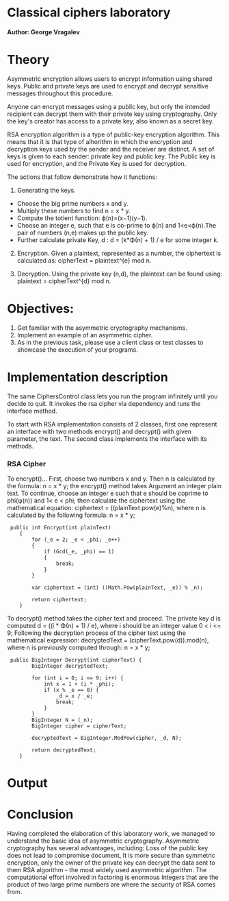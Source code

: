# Classical ciphers laboratory

#### Author: George Vragalev

# Theory

Asymmetric encryption allows users to encrypt information using shared keys.
Public and private keys are used to encrypt and decrypt sensitive messages throughout this procedure.

Anyone can encrypt messages using a public key, but only the intended
recipient can decrypt them with
their private key using cryptography. Only the key's creator
has access to a private key, also known as a secret key.

RSA encryption algorithm is a type of public-key encryption algorithm.
This means that it is that type of alhorithm in which the encryption and decryption
keys used by the sender and the receiver are distinct. A set of keys is given to each sender: private key and public
key.
The Public key is used for encryption, and the Private Key is used for decryption.

The actions that follow demonstrate how it functions:

1. Generating the keys.

- Choose the big prime numbers x and y.
- Multiply these numbers to find n = x * y.
- Compute the totient function:
  ϕ(n)=(x−1)(y−1).
- Choose an integer e, such that e is co-prime to ϕ(n)
  and 1<e<ϕ(n).The pair of numbers (n,e) makes up the public key.
- Further calculate private Key, d :
  d = (k*Φ(n) + 1) / e for some integer k.

2. Encryption.
   Given a plaintext, represented as a number, the ciphertext is calculated as:
   cipherText = plaintext^{e} mod n.

3. Decryption.
   Using the private key (n,d), the plaintext can be found using:
   plaintext = cipherText^{d} mod n.

# Objectives:

1. Get familiar with the asymmetric cryptography mechanisms.
2. Implement an example of an asymmetric cipher.
3. As in the previous task, please use a client class or test
   classes to showcase the execution of your programs.

# Implementation description

The same CiphersControl class lets you run the program infinitely until you decide to quit.
It invokes the rsa cipher via dependency and runs the interface method.

To start with RSA implementation consists of 2 classes,
first one represent an interface with two methods
encrypt() and decrypt() with given parameter, the text.
The second class implements the interface
with its methods.

### RSA Cipher

To encrypt()...
First, choose two numbers x and y. Then n is calculated by the formula: n = x * y; the encrypt() method takes
Argument an integer plain text. To continue, choose an integer e such that e should be coprime to phi(φ(n)) and 1<
e < phi; then calculate the ciphertext using the mathematical equation: ciphertext = ((plainText.pow(e)%n),
where n is calculated by the following formula: n = x * y;

````
 public int Encrypt(int plainText)
    {
        for (_e = 2; _e < _phi; _e++)
        {
            if (Gcd(_e, _phi) == 1)
            {
                break;
            }
        }

        var ciphertext = (int) ((Math.Pow(plainText, _e)) % _n);

        return ciphertext;
    }
````

To decrypt() method takes the cipher text and proceed. The private key d is computed d = ((i * Φ(n) + 1) / e), where i should be an integer value 0 < i <= 9; Following the decryption process of the cipher text using the mathematical expression:
decryptedText = (cipherText.pow(d)).mod(n), where n is previously computed through: n = x * y;
````
 public BigInteger Decrypt(int cipherText) {
        BigInteger decryptedText;

        for (int i = 0; i <= 9; i++) {
            int x = 1 + (i * _phi);
            if (x % _e == 0) {
                _d = x / _e;
                break;
            }
        }
        BigInteger N = (_n);
        BigInteger cipher = cipherText;

        decryptedText = BigInteger.ModPow(cipher, _d, N);

        return decryptedText;
    }
````

# Output



# Conclusion

Having completed the elaboration of this laboratory work, we managed to understand the basic idea of asymmetric cryptography.
Asymmetric cryptography has several advantages, including: Loss of the public key does not lead to compromise
document,
It is more secure than symmetric encryption, only the owner of the private key can decrypt the data sent to them
RSA algorithm - the most widely used asymmetric algorithm. The computational effort involved in factoring is enormous
Integers that are the product of two large prime numbers are where the security of RSA comes from.